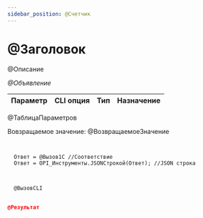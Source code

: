 ```yaml
---
sidebar_position: @Счетчик
---
```


# @Заголовок
@Описание


*@Объявление*

  | Параметр | CLI опция | Тип | Назначение |
  |-|-|-|-|
@ТаблицаПараметров
  
  Вовзращаемое значение: @ВозвращаемоеЗначение

```bsl title="Пример кода"
	

  Ответ = @Вызов1С //Соответствие
  Ответ = OPI_Инструменты.JSONСтрокой(Ответ); //JSON строка
	
```

```sh title="Пример команд CLI"
    
  @ВызовCLI

```


```json title="Результат"

@Результат

```

